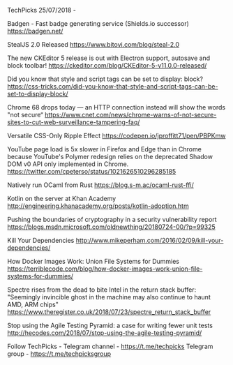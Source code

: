TechPicks 25/07/2018 -

Badgen - Fast badge generating service (Shields.io successor)
https://badgen.net/

StealJS 2.0 Released
https://www.bitovi.com/blog/steal-2.0

The new CKEditor 5 release is out with Electron support, autosave and block toolbar!
https://ckeditor.com/blog/CKEditor-5-v11.0.0-released/

Did you know that style and script tags can be set to display: block?
https://css-tricks.com/did-you-know-that-style-and-script-tags-can-be-set-to-display-block/

Chrome 68 drops today — an HTTP connection instead will show the words "not secure“
https://www.cnet.com/news/chrome-warns-of-not-secure-sites-to-cut-web-surveillance-tampering-faq/

Versatile CSS-Only Ripple Effect
https://codepen.io/jproffitt71/pen/PBPKmw

YouTube page load is 5x slower in Firefox and Edge than in Chrome because YouTube's Polymer redesign relies on the deprecated Shadow DOM v0 API only implemented in Chrome.
https://twitter.com/cpeterso/status/1021626510296285185

Natively run OCaml from Rust
https://blog.s-m.ac/ocaml-rust-ffi/

Kotlin on the server at Khan Academy
http://engineering.khanacademy.org/posts/kotlin-adoption.htm

Pushing the boundaries of cryptography in a security vulnerability report
https://blogs.msdn.microsoft.com/oldnewthing/20180724-00/?p=99325

Kill Your Dependencies
http://www.mikeperham.com/2016/02/09/kill-your-dependencies/

How Docker Images Work: Union File Systems for Dummies
https://terriblecode.com/blog/how-docker-images-work-union-file-systems-for-dummies/

Spectre rises from the dead to bite Intel in the return stack buffer: "Seemingly invincible ghost in the machine may also continue to haunt AMD, ARM chips"
https://www.theregister.co.uk/2018/07/23/spectre_return_stack_buffer

Stop using the Agile Testing Pyramid: a case for writing fewer unit tests
http://hecodes.com/2018/07/stop-using-the-agile-testing-pyramid/

Follow TechPicks -
Telegram channel - https://t.me/techpicks
Telegram group - https://t.me/techpicksgroup